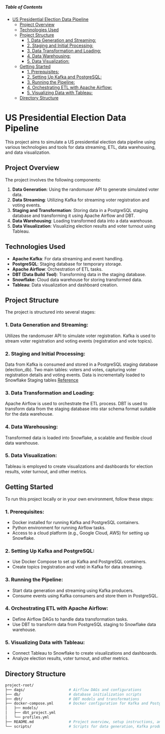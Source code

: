 ##### Table of Contents
- [US Presidential Election Data Pipeline](#us-presidential-election-data-pipeline)
  - [Project Overview](#project-overview)
  - [Technologies Used](#technologies-used)
  - [Project Structure](#project-structure)
    - [1. Data Generation and Streaming:](#1-data-generation-and-streaming)
    - [2. Staging and Initial Processing:](#2-staging-and-initial-processing)
    - [3. Data Transformation and Loading:](#3-data-transformation-and-loading)
    - [4. Data Warehousing:](#4-data-warehousing)
    - [5. Data Visualization:](#5-data-visualization)
  - [Getting Started](#getting-started)
    - [1. Prerequisites:](#1-prerequisites)
    - [2. Setting Up Kafka and PostgreSQL:](#2-setting-up-kafka-and-postgresql)
    - [3. Running the Pipeline:](#3-running-the-pipeline)
    - [4. Orchestrating ETL with Apache Airflow:](#4-orchestrating-etl-with-apache-airflow)
    - [5. Visualizing Data with Tableau:](#5-visualizing-data-with-tableau)
  - [Directory Structure](#directory-structure)


# US Presidential Election Data Pipeline
This project aims to simulate a US presidential election data pipeline using various technologies and tools for data streaming, ETL, data warehousing, and data visualization.

## Project Overview
The project involves the following components:
1. **Data Generation**: Using the randomuser API to generate simulated voter data.
2. **Data Streaming**: Utilizing Kafka for streaming voter registration and voting events.
3. **Staging and Transformation**: Storing data in a PostgreSQL staging database and transforming it using Apache Airflow and DBT.
4. **Data Warehousing**: Loading transformed data into a data warehouse.
5. **Data Visualization**: Visualizing election results and voter turnout using Tableau.
   
## Technologies Used
* **Apache Kafka**: For data streaming and event handling.
* **PostgreSQL**: Staging database for temporary storage.
* **Apache Airflow**: Orchestration of ETL tasks.
* **DBT (Data Build Tool)**: Transforming data in the staging database.
* **Snowflake**: Cloud data warehouse for storing transformed data.
* **Tableau**: Data visualization and dashboard creation.

## Project Structure
The project is structured into several stages:

### 1. Data Generation and Streaming:
Utilizes the randomuser API to simulate voter registration.
Kafka is used to stream voter registration and voting events (registration and vote topics).

### 2. Staging and Initial Processing:
Data from Kafka is consumed and stored in a PostgreSQL staging database (election_db).
Two main tables: voters and votes, capturing voter registration details and voting events.
Data is incrementally loaded to Snowflake Staging tables [Reference](#https://community.snowflake.com/s/article/PostgreSQL-to-Snowflake-ETL-Steps-to-Migrate-Data)

### 3. Data Transformation and Loading:
Apache Airflow is used to orchestrate the ETL process.
DBT is used to transform data from the staging database into star schema format suitable for the data warehouse.

### 4. Data Warehousing:
Transformed data is loaded into Snowflake, a scalable and flexible cloud data warehouse.

### 5. Data Visualization:
Tableau is employed to create visualizations and dashboards for election results, voter turnout, and other metrics.

## Getting Started
To run this project locally or in your own environment, follow these steps:

### 1. Prerequisites:
* Docker installed for running Kafka and PostgreSQL containers.  
* Python environment for running Airflow tasks.  
* Access to a cloud platform (e.g., Google Cloud, AWS) for setting up Snowflake.  

### 2. Setting Up Kafka and PostgreSQL:
* Use Docker Compose to set up Kafka and PostgreSQL containers.
* Create topics (registration and vote) in Kafka for data streaming.

### 3. Running the Pipeline:
* Start data generation and streaming using Kafka producers.
* Consume events using Kafka consumers and store them in PostgreSQL.

### 4. Orchestrating ETL with Apache Airflow:
* Define Airflow DAGs to handle data transformation tasks.
* Use DBT to transform data from PostgreSQL staging to Snowflake data warehouse.

### 5. Visualizing Data with Tableau:
* Connect Tableau to Snowflake to create visualizations and dashboards.
* Analyze election results, voter turnout, and other metrics.

## Directory Structure
```graphql
project-root/
├── dags/                    # Airflow DAGs and configurations
├── db/                      # database initialization scripts
├── dbt/                     # DBT models and transformations
├── docker-compose.yml       # Docker configuration for Kafka and PostgreSQL
│   ├── models/
│   ├── dbt_project.yml
│   └── profiles.yml
├── README.md                # Project overview, setup instructions, and usage guide
└── scripts/                 # Scripts for data generation, Kafka producers/consumers
```
